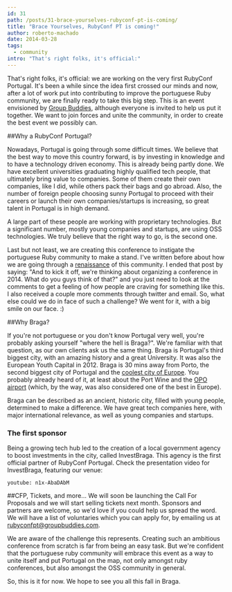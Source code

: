```yaml
---
id: 31
path: /posts/31-brace-yourselves-rubyconf-pt-is-coming/
title: "Brace Yourselves, RubyConf PT is coming!"
author: roberto-machado
date: 2014-03-28
tags:
  - community
intro: "That's right folks, it's official:"
---
```


That's right folks, it's official:
we are working on the very first RubyConf Portugal. 
It's been a while since the idea first crossed our minds and now, after a lot of work put into contributing to improve the portuguese Ruby community, we are finally ready to take this big step. This is an event envisioned by [Group Buddies](https://groupbuddies.com), although everyone is invited to help us put it together. We want to join forces and unite the community, in order to create the best event we possibly can. 

##Why a RubyConf Portugal?

Nowadays, Portugal is going through some difficult times. We believe that the best way to move this country forward, is by investing in knowledge and to have a technology driven economy. This is already being partly done. We have excellent universities graduating highly qualified tech people, that ultimately bring value to companies. Some of them create their own companies, like I did, while others pack their bags and go abroad. Also, the number of foreign people choosing sunny Portugal to proceed with their careers or launch their own companies/startups is increasing, so great talent in Portugal is in high demand. 
 
A large part of these people are working with proprietary technologies. But a significant number, mostly young companies and startups, are using OSS technologies. We truly believe that the right way to go, is the second one. 

Last but not least, we are creating this conference to instigate the portuguese Ruby community to make a stand. I've written before about how we are going through a [renaissance](https://blog.groupbuddies.com/posts/10-portuguese-ruby-community-renaissance) of this community. I ended that post by saying: "And to kick it off, we're thinking about organizing a conference in 2014. What do you guys think of that?" and you just need to look at the comments to get a feeling of how people are craving for something like this. I also received a couple more comments through twitter and email. So, what else could we do in face of such a challenge? We went for it, with a big smile on our face. :)


##Why Braga? 

If you're not portuguese or you don't know Portugal very well, you're probably asking yourself "where the hell is Braga?". We're familiar with that question, as our own clients ask us the same thing. Braga is Portugal's third biggest city, with an amazing history and a great University. It was also the European Youth Capital in 2012. Braga is 30 mins away from Porto, the second biggest city of Portugal and the [coolest city of Europe](https://www.europeanbestdestinations.org/top/europe-best-destinations-2014). You probably already heard of it, at least about the Port Wine and the [OPO airport](https://www.ana.pt/en-US/Topo/institucional/aboutANA/News/News/Pages/Porto-Airport-once-again-voted-3rd-best-in-Europe.aspx) (which, by the way, was also considered one of the best in Europe).

Braga can be described as an ancient, historic city, filled with young people, determined to make a difference. We have great tech companies here, with major international relevance, as well as young companies and startups.

### The first sponsor

Being a growing tech hub led to the creation of a local government agency to boost investments in the city, called InvestBraga. This agency is the first official partner of RubyConf Portugal. Check the presentation video for InvestBraga, featuring our venue:

`youtube: n1x-AbaDAbM`


##CFP, Tickets, and more...
We will soon be launching the Call For Proposals and we will start selling tickets next month. Sponsors and partners are welcome, so we'd love if you could help us spread the word. We will have a list of voluntaries which you can apply for, by emailing us at <rubyconfpt@groupbuddies.com>.


We are aware of the challenge this represents. Creating such an ambitious conference from scratch is far from being an easy task. But we're confident that the portuguese ruby community will embrace this event as a way to unite itself and put Portugal on the map, not only amongst ruby conferences, but also amongst the OSS community in general. 

So, this is it for now. We hope to see you all this fall in Braga. 


 
